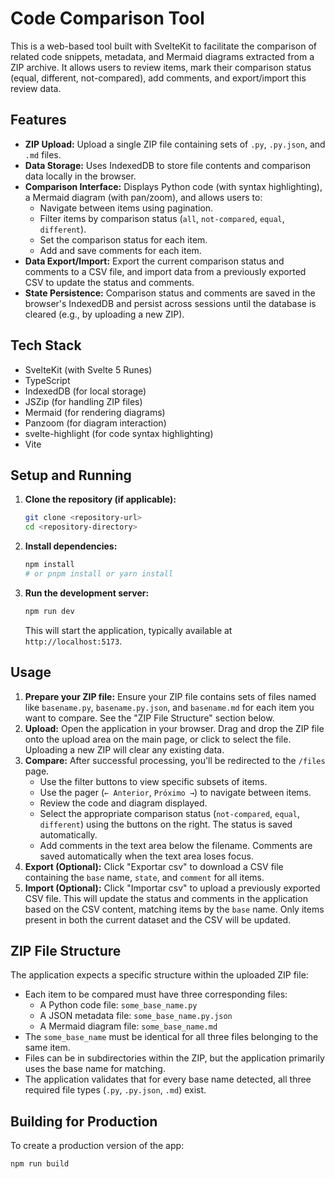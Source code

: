 # Code Comparison Tool

This is a web-based tool built with SvelteKit to facilitate the comparison of related code snippets, metadata, and Mermaid diagrams extracted from a ZIP archive. It allows users to review items, mark their comparison status (equal, different, not-compared), add comments, and export/import this review data.

## Features

*   **ZIP Upload:** Upload a single ZIP file containing sets of `.py`, `.py.json`, and `.md` files.
*   **Data Storage:** Uses IndexedDB to store file contents and comparison data locally in the browser.
*   **Comparison Interface:** Displays Python code (with syntax highlighting), a Mermaid diagram (with pan/zoom), and allows users to:
    *   Navigate between items using pagination.
    *   Filter items by comparison status (`all`, `not-compared`, `equal`, `different`).
    *   Set the comparison status for each item.
    *   Add and save comments for each item.
*   **Data Export/Import:** Export the current comparison status and comments to a CSV file, and import data from a previously exported CSV to update the status and comments.
*   **State Persistence:** Comparison status and comments are saved in the browser's IndexedDB and persist across sessions until the database is cleared (e.g., by uploading a new ZIP).

## Tech Stack

*   SvelteKit (with Svelte 5 Runes)
*   TypeScript
*   IndexedDB (for local storage)
*   JSZip (for handling ZIP files)
*   Mermaid (for rendering diagrams)
*   Panzoom (for diagram interaction)
*   svelte-highlight (for code syntax highlighting)
*   Vite

## Setup and Running

1.  **Clone the repository (if applicable):**
    ```bash
    git clone <repository-url>
    cd <repository-directory>
    ```
2.  **Install dependencies:**
    ```bash
    npm install
    # or pnpm install or yarn install
    ```
3.  **Run the development server:**
    ```bash
    npm run dev
    ```
    This will start the application, typically available at `http://localhost:5173`.

## Usage

1.  **Prepare your ZIP file:** Ensure your ZIP file contains sets of files named like `basename.py`, `basename.py.json`, and `basename.md` for each item you want to compare. See the "ZIP File Structure" section below.
2.  **Upload:** Open the application in your browser. Drag and drop the ZIP file onto the upload area on the main page, or click to select the file. Uploading a new ZIP will clear any existing data.
3.  **Compare:** After successful processing, you'll be redirected to the `/files` page.
    *   Use the filter buttons to view specific subsets of items.
    *   Use the pager (`← Anterior`, `Próximo →`) to navigate between items.
    *   Review the code and diagram displayed.
    *   Select the appropriate comparison status (`not-compared`, `equal`, `different`) using the buttons on the right. The status is saved automatically.
    *   Add comments in the text area below the filename. Comments are saved automatically when the text area loses focus.
4.  **Export (Optional):** Click "Exportar csv" to download a CSV file containing the `base` name, `state`, and `comment` for all items.
5.  **Import (Optional):** Click "Importar csv" to upload a previously exported CSV file. This will update the status and comments in the application based on the CSV content, matching items by the `base` name. Only items present in both the current dataset and the CSV will be updated.

## ZIP File Structure

The application expects a specific structure within the uploaded ZIP file:

*   Each item to be compared must have three corresponding files:
    *   A Python code file: `some_base_name.py`
    *   A JSON metadata file: `some_base_name.py.json`
    *   A Mermaid diagram file: `some_base_name.md`
*   The `some_base_name` must be identical for all three files belonging to the same item.
*   Files can be in subdirectories within the ZIP, but the application primarily uses the base name for matching.
*   The application validates that for every base name detected, all three required file types (`.py`, `.py.json`, `.md`) exist.

## Building for Production

To create a production version of the app:

```bash
npm run build
